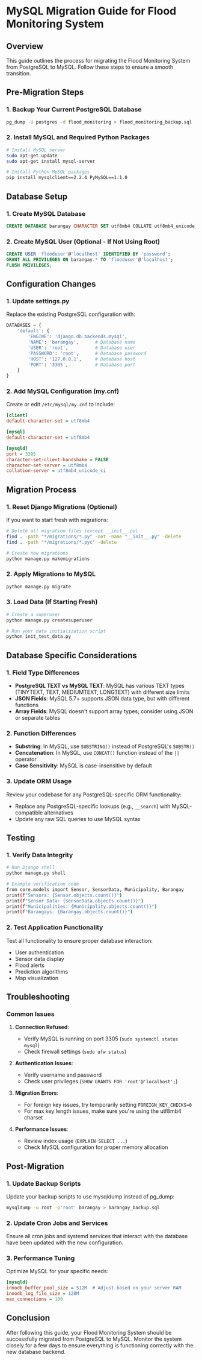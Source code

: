 # MySQL Migration Guide for Flood Monitoring System

## Overview

This guide outlines the process for migrating the Flood Monitoring System from PostgreSQL to MySQL. Follow these steps to ensure a smooth transition.

## Pre-Migration Steps

### 1. Backup Your Current PostgreSQL Database

```bash
pg_dump -U postgres -d flood_monitoring > flood_monitoring_backup.sql
```

### 2. Install MySQL and Required Python Packages

```bash
# Install MySQL server
sudo apt-get update
sudo apt-get install mysql-server

# Install Python MySQL packages
pip install mysqlclient==2.2.4 PyMySQL==1.1.0
```

## Database Setup

### 1. Create MySQL Database

```sql
CREATE DATABASE barangay CHARACTER SET utf8mb4 COLLATE utf8mb4_unicode_ci;
```

### 2. Create MySQL User (Optional - If Not Using Root)

```sql
CREATE USER 'flooduser'@'localhost' IDENTIFIED BY 'password';
GRANT ALL PRIVILEGES ON barangay.* TO 'flooduser'@'localhost';
FLUSH PRIVILEGES;
```

## Configuration Changes

### 1. Update settings.py

Replace the existing PostgreSQL configuration with:

```python
DATABASES = {
    'default': {
        'ENGINE': 'django.db.backends.mysql',
        'NAME': 'barangay',      # Database name
        'USER': 'root',          # Database user
        'PASSWORD': 'root',      # Database password
        'HOST': '127.0.0.1',     # Database host
        'PORT': '3305',          # Database port
    }
}
```

### 2. Add MySQL Configuration (my.cnf)

Create or edit `/etc/mysql/my.cnf` to include:

```ini
[client]
default-character-set = utf8mb4

[mysql]
default-character-set = utf8mb4

[mysqld]
port = 3305
character-set-client-handshake = FALSE
character-set-server = utf8mb4
collation-server = utf8mb4_unicode_ci
```

## Migration Process

### 1. Reset Django Migrations (Optional)

If you want to start fresh with migrations:

```bash
# Delete all migration files (except __init__.py)
find . -path "*/migrations/*.py" -not -name "__init__.py" -delete
find . -path "*/migrations/*.pyc" -delete

# Create new migrations
python manage.py makemigrations
```

### 2. Apply Migrations to MySQL

```bash
python manage.py migrate
```

### 3. Load Data (If Starting Fresh)

```bash
# Create a superuser
python manage.py createsuperuser

# Run your data initialization script
python init_test_data.py
```

## Database Specific Considerations

### 1. Field Type Differences

- **PostgreSQL TEXT vs MySQL TEXT**: MySQL has various TEXT types (TINYTEXT, TEXT, MEDIUMTEXT, LONGTEXT) with different size limits
- **JSON Fields**: MySQL 5.7+ supports JSON data type, but with different functions
- **Array Fields**: MySQL doesn't support array types; consider using JSON or separate tables

### 2. Function Differences

- **Substring**: In MySQL, use `SUBSTRING()` instead of PostgreSQL's `SUBSTR()`
- **Concatenation**: In MySQL, use `CONCAT()` function instead of the `||` operator
- **Case Sensitivity**: MySQL is case-insensitive by default

### 3. Update ORM Usage

Review your codebase for any PostgreSQL-specific ORM functionality:

- Replace any PostgreSQL-specific lookups (e.g., `__search`) with MySQL-compatible alternatives
- Update any raw SQL queries to use MySQL syntax

## Testing

### 1. Verify Data Integrity

```bash
# Run Django shell
python manage.py shell

# Example verification code
from core.models import Sensor, SensorData, Municipality, Barangay
print(f"Sensors: {Sensor.objects.count()}")
print(f"Sensor Data: {SensorData.objects.count()}")
print(f"Municipalities: {Municipality.objects.count()}")
print(f"Barangays: {Barangay.objects.count()}")
```

### 2. Test Application Functionality

Test all functionality to ensure proper database interaction:

- User authentication
- Sensor data display
- Flood alerts
- Prediction algorithms
- Map visualization

## Troubleshooting

### Common Issues

1. **Connection Refused**: 
   - Verify MySQL is running on port 3305 (`sudo systemctl status mysql`)
   - Check firewall settings (`sudo ufw status`)

2. **Authentication Issues**:
   - Verify username and password
   - Check user privileges (`SHOW GRANTS FOR 'root'@'localhost';`)

3. **Migration Errors**:
   - For foreign key issues, try temporarily setting `FOREIGN_KEY_CHECKS=0`
   - For max key length issues, make sure you're using the utf8mb4 charset

4. **Performance Issues**:
   - Review index usage (`EXPLAIN SELECT ...`)
   - Check MySQL configuration for proper memory allocation

## Post-Migration

### 1. Update Backup Scripts

Update your backup scripts to use mysqldump instead of pg_dump:

```bash
mysqldump -u root -p'root' barangay > barangay_backup.sql
```

### 2. Update Cron Jobs and Services

Ensure all cron jobs and systemd services that interact with the database have been updated with the new configuration.

### 3. Performance Tuning

Optimize MySQL for your specific needs:

```ini
[mysqld]
innodb_buffer_pool_size = 512M  # Adjust based on your server RAM
innodb_log_file_size = 128M
max_connections = 100
```

## Conclusion

After following this guide, your Flood Monitoring System should be successfully migrated from PostgreSQL to MySQL. Monitor the system closely for a few days to ensure everything is functioning correctly with the new database backend.
